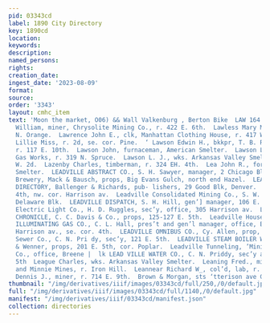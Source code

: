```yaml
---
pid: 03343cd
label: 1890 City Directory
key: 1890cd
location: 
keywords: 
description: 
named_persons: 
rights: 
creation_date: 
ingest_date: '2023-08-09'
format: 
source: 
order: '3343'
layout: cmhc_item
text: 'Moon the market, O06) && Wall Valkenburg , Berton Bike  LAW 164 EA  Lawler
  William, miner, Chrysolite Mining Co., r. 422 E. 6th.  Lawless Mary Mrs., r. 610
  N. Orange.  Lawrence John E., clk, Manhattan Clothing House, r. 417 W. 4th.  Lawrence
  Lillie Miss, r. 2d, se. cor. Pine.  ‘ Lawson Edwin H., bkkpr, T. B. Ryan & Co.,
  r. 117 E. 10th.  Lawson John, furnaceman, American Smelter.  Lawson Lars C., fireman,
  Gas Works, r. 319 N. Spruce.  Lawson L. J., wks. Arkansas Valley Smelter, r. 318
  W. 2d.  Lazenby Charles, timberman, r. 324 EH. 4th.  Lea John R., foreman, Elgin
  Smelter.  LEADVILLE ABSTRACT CO., S. H. Sawyer, manager, 2 Chicago Blk.  Leadville
  Brewery, Mack & Bausch, props, Big Evans Gulch, north end Hazel.  LEADVILLE CITY
  DIRECTORY, Ballenger & Richards, pub- lishers, 29 Good Blk, Denver.  LEADVILLE CLUB,
  4th, nw. cor. Harrison av.  Leadville Consolidated Mining Co., S. W. Mudd, manager,
  Delaware Blk.  LEADVILLE DISPATCH, S. H. Hill, gen’] manager, 106 E. 4th.  Leadville
  Electric Light Co., H. D. Ruggles, sec’y, office, 305 Harrison av.  LEADVILLE EVENING
  CHRONICLE, C. C. Davis & Co., props, 125-127 E. 5th.  Leadville House, 222 E. 3d.  LEADVILLE
  ILLUMINATING GAS CO., C. L. Hall, pres’t and gen’l manager, office, Breene Blk,
  Harrison av., se. cor. 4th.  LEADVILLE OMNIBUS CO., Cy. Allen, prop, 144146 W. 4th.  Leadville
  Sewer Co., C. N. Pri dy, sec’y, 121 E. 5th.  LEADVILLE STEAM BOILER WORKES, McNee
  & Wenner, props, 201 E. 5th, cor. Poplar.  Leadville Tunneling, ’Mining and Drainage
  Co., office, Breene |  lk LEAD VILLE WATER CO., C. N. Priddy, sec’y and supt, 121
  5th  League Charles, wks. Arkansas Valley Smelter.  Leaning Fred., miner, A. Y.
  and Minnie Mines, r. Iron Hill.  Leannear Richard W_, col’d, lab, r. 914 N. Poplar.  Leary
  Dennis J., miner, r. 714 E. 9th.  Brown & Morgan, sts ‘tterison ave GHRISTY HATS          '
thumbnail: "/img/derivatives/iiif/images/03343cd/full/250,/0/default.jpg"
full: "/img/derivatives/iiif/images/03343cd/full/1140,/0/default.jpg"
manifest: "/img/derivatives/iiif/03343cd/manifest.json"
collection: directories
---
```

